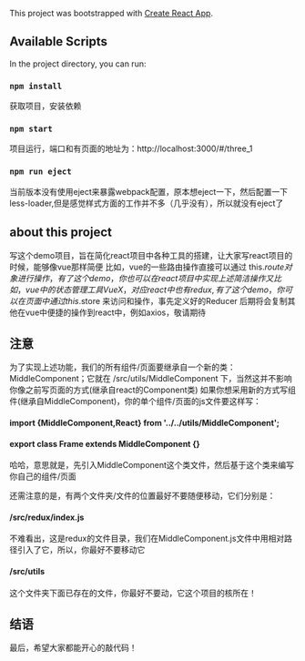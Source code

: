 This project was bootstrapped with [Create React App](https://github.com/facebook/create-react-app).

## Available Scripts

In the project directory, you can run:

### `npm install`

获取项目，安装依赖

### `npm start`

项目运行，端口和有页面的地址为：http://localhost:3000/#/three_1

### `npm run eject`

当前版本没有使用eject来暴露webpack配置，原本想eject一下，然后配置一下less-loader,但是感觉样式方面的工作并不多（几乎没有），所以就没有eject了

## about this project

写这个demo项目，旨在简化react项目中各种工具的搭建，让大家写react项目的时候，能够像vue那样简便
比如，vue的一些路由操作直接可以通过 this.$route 对象进行操作，有了这个demo，你也可以在react项目中实现上述简洁操作
又比如，vue中的状态管理工具VueX，对应react中也有redux,有了这个demo，你可以在页面中通过 this.$store 来访问和操作，事先定义好的Reducer
后期将会复制其他在vue中便捷的操作到react中，例如axios，敬请期待


## 注意
为了实现上述功能，我们的所有组件/页面要继承自一个新的类：MiddleComponent；它就在 /src/utils/MiddleComponent 下，当然这并不影响你像之前写页面的方式(继承自react的Component类)
如果你想采用新的方式写组件(继承自MiddleComponent)，你的单个组件/页面的js文件要这样写：

#### import {MiddleComponent,React} from '../../utils/MiddleComponent';
#### export class Frame extends MiddleComponent {}

哈哈，意思就是，先引入MiddleComponent这个类文件，然后基于这个类来编写你自己的组件/页面

还需注意的是，有两个文件夹/文件的位置最好不要随便移动，它们分别是：

#### /src/redux/index.js  
不难看出，这是redux的文件目录，我们在MiddleComponent.js文件中用相对路径引入了它，所以，你最好不要移动它

#### /src/utils  
这个文件夹下面已存在的文件，你最好不要动，它这个项目的核所在！

## 结语
最后，希望大家都能开心的敲代码！

